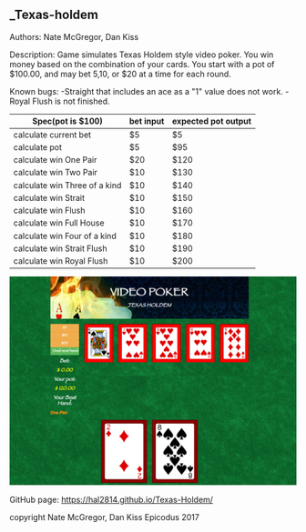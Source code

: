 ## _Texas-holdem
Authors: Nate McGregor, Dan Kiss

Description: Game simulates Texas Holdem style video poker. You win money based on the combination of your cards. You start with a pot of $100.00, and may bet $5,$10, or $20 at a time for each round.


Known bugs:
-Straight that includes an ace as a "1" value does not work.
-Royal Flush is not finished.

| Spec(pot is $100) | bet input | expected pot output |
|------|-------|--------|
| calculate current bet   | $5     | $5      |
| calculate pot   | $5     | $95      |
| calculate win One Pair  | $20     | $120      |
| calculate win Two Pair    | $10     | $130      |
| calculate win Three of a kind    | $10     | $140      |
| calculate win Strait    | $10     | $150      |
| calculate win Flush    | $10     | $160      |
| calculate win Full House    | $10     | $170     |
| calculate win Four of a kind    | $10     | $180      |
| calculate win Strait Flush   | $10     | $190      |
| calculate win Royal Flush    | $10     | $200      |


![Alt text](/img/program.png?raw=true "Screenshot")


GitHub page: https://hal2814.github.io/Texas-Holdem/

copyright Nate McGregor, Dan Kiss Epicodus 2017
